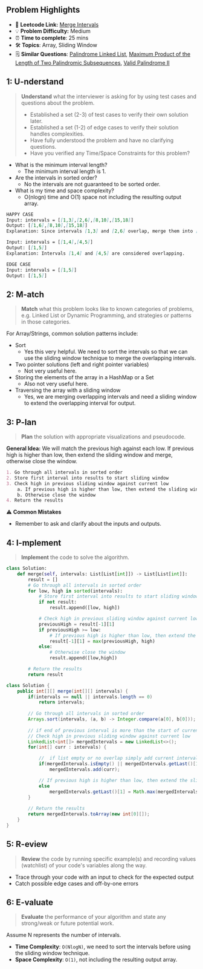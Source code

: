 ## Problem Highlights

* 🔗 **Leetcode Link:** [Merge Intervals](https://leetcode.com/problems/merge-intervals/) 
* 💡 **Problem Difficulty:** Medium
* ⏰ **Time to complete**: 25 mins
* 🛠️ **Topics**: Array, Sliding Window
* 🗒️ **Similar Questions**: [Palindrome Linked List](https://leetcode.com/problems/palindrome-linked-list/), [Maximum Product of the Length of Two Palindromic Subsequences](https://leetcode.com/problems/maximum-product-of-the-length-of-two-palindromic-subsequences/), [Valid Palindrome II](https://leetcode.com/problems/valid-palindrome-ii/)
    
## 1: U-nderstand
 
> **Understand** what the interviewer is asking for by using test cases and questions about the problem.
> 
> - Established a set (2-3) of test cases to verify their own solution later.
> - Established a set (1-2) of edge cases to verify their solution handles complexities.
> - Have fully understood the problem and have no clarifying questions.
> - Have you verified any Time/Space Constraints for this problem?

- What is the minimum interval length?
    - The minimum interval length is 1.
- Are the intervals in sorted order?
    - No the intervals are not guaranteed to be sorted order.
- What is my time and space complexity?
    - O(nlogn) time and O(1) space not including the resulting output array.
   
```markdown
HAPPY CASE
Input: intervals = [[1,3],[2,6],[8,10],[15,18]]
Output: [[1,6],[8,10],[15,18]]
Explanation: Since intervals [1,3] and [2,6] overlap, merge them into [1,6].

Input: intervals = [[1,4],[4,5]]
Output: [[1,5]]
Explanation: Intervals [1,4] and [4,5] are considered overlapping.

EDGE CASE
Input: intervals = [[1,5]]
Output: [[1,5]]
```   
    
## 2: M-atch

> **Match** what this problem looks like to known categories of problems, e.g. Linked List or Dynamic Programming, and strategies or patterns in those categories.

For Array/Strings, common solution patterns include:

- Sort
    - Yes this very helpful. We need to sort the intervals so that we can use the sliding window technique to merge the overlapping intervals.
- Two pointer solutions (left and right pointer variables)
    - Not very useful here.
- Storing the elements of the array in a HashMap or a Set
    - Also not very useful here.
- Traversing the array with a sliding window
    - Yes, we are merging overlapping intervals and need a sliding window to extend the overlapping interval for output.

## 3: P-lan

> **Plan** the solution with appropriate visualizations and pseudocode.

**General Idea:** We will match the previous high against each low. If previous high is higher than low, then extend the sliding window and merge, otherwise close the window. 

```markdown
1. Go through all intervals in sorted order
2. Store first interval into results to start sliding window
3. Check high in previous sliding window against current low
    a. If previous high is higher than low, then extend the sliding window and merge
    b. Otherwise close the window
4. Return the results
```

⚠️ **Common Mistakes**

* Remember to ask and clarify about the inputs and outputs. 

## 4: I-mplement

> **Implement** the code to solve the algorithm.

```python
class Solution:
    def merge(self, intervals: List[List[int]]) -> List[List[int]]:
        result = []
        # Go through all intervals in sorted order
        for low, high in sorted(intervals):
            # Store first interval into results to start sliding window
            if not result:
                result.append([low, high])

            # Check high in previous sliding window against current low
            previousHigh = result[-1][1]
            if previousHigh >= low:
                # If previous high is higher than low, then extend the sliding window and merge
                result[-1][1] = max(previousHigh, high)
            else:
                # Otherwise close the window
                result.append([low,high])

        # Return the results
        return result
```
```java
class Solution {
    public int[][] merge(int[][] intervals) {
        if(intervals == null || intervals.length == 0)
            return intervals;
        
        // Go through all intervals in sorted order
        Arrays.sort(intervals, (a, b) -> Integer.compare(a[0], b[0]));
        
        // if end of previous interval is more than the start of current interval then there is a overlap
        // Check high in previous sliding window against current low
        LinkedList<int[]> mergedIntervals = new LinkedList<>();
        for(int[] curr : intervals) {

            //  if list empty or no overlap simply add current interval close the window
            if(mergedIntervals.isEmpty() || mergedIntervals.getLast()[1] < curr[0])
                mergedIntervals.add(curr);

            // If previous high is higher than low, then extend the sliding window and merge
            else 
                mergedIntervals.getLast()[1] = Math.max(mergedIntervals.getLast()[1], curr[1]);
        }
        
        // Return the results
        return mergedIntervals.toArray(new int[0][]);
    }
}
```
    
## 5: R-eview

> **Review** the code by running specific example(s) and recording values (watchlist) of your code's variables along the way.

- Trace through your code with an input to check for the expected output
- Catch possible edge cases and off-by-one errors

## 6: E-valuate

> **Evaluate** the performance of your algorithm and state any strong/weak or future potential work.

Assume N represents the number of intervals.

* **Time Complexity**: `O(NlogN)`, we need to sort the intervals before using the sliding window technique.
* **Space Complexity**: `O(1)`, not including the resulting output array.